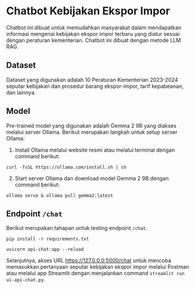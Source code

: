 # Chatbot Kebijakan Ekspor Impor
Chatbot ini dibuat untuk memudahkan masyarakat dalam mendapatkan informasi mengenai kebijakan ekspor impor terbaru yang diatur sesuai dengan peraturan kementerian. Chatbot ini dibuat dengan metode LLM RAG.

## Dataset
Dataset yang digunakan adalah 10 Peraturan Kementerian 2023-2024 seputar kebijakan dan prosedur barang ekspor-impor, tarif kepabeanan, dan lainnya.

## Model
Pre-trained model yang digunakan adalah Gemma 2 9B yang diakses melalui server Ollama. Berikut merupakan langkah untuk setup server Ollama:


1. Install Ollama melalui website resmi atau melalui terminal dengan command berikut:
```
curl -fsSL https://ollama.com/install.sh | sh
```
2. Start server Ollama dan download model Gemma 2 9B dengan command berikut:
```
ollama serve & ollama pull gemma2:latest
```

## Endpoint `/chat`
Berikut merupakan tahapan untuk testing endpoint `/chat`.
```
pip install -r requirements.txt

uvicorn api-chat:app --reload
```

Selanjutnya, akses URL https://127.0.0.0:5000/chat untuk mencoba memasukkan pertanyaan seputar kebijakan ekspor impor melalui Postman atau melalui app Streamlit dengan menjalankan command `streamlit run ui-api-chat.py`. 